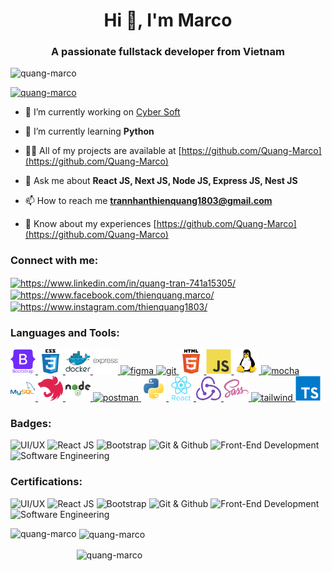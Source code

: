 <h1 align="center">Hi 👋, I'm Marco</h1>
<h3 align="center">A passionate fullstack developer from Vietnam</h3>

<p align="left"> <img src="https://komarev.com/ghpvc/?username=quang-marco&label=Profile%20views&color=0e75b6&style=flat" alt="quang-marco" /> </p>

<p align="left"> <a href="https://github.com/ryo-ma/github-profile-trophy"><img src="https://github-profile-trophy.vercel.app/?username=quang-marco" alt="quang-marco" /></a> </p>

- 🔭 I’m currently working on [Cyber Soft](https://cybersoft.edu.vn/)

- 🌱 I’m currently learning **Python**

- 👨‍💻 All of my projects are available at [https://github.com/Quang-Marco](https://github.com/Quang-Marco)

- 💬 Ask me about **React JS, Next JS, Node JS, Express JS, Nest JS**

- 📫 How to reach me **trannhanthienquang1803@gmail.com**

- 📄 Know about my experiences [https://github.com/Quang-Marco](https://github.com/Quang-Marco)

<h3 align="left">Connect with me:</h3>
<p align="left">
<a href="https://www.linkedin.com/in/quang-tran-741a15305/" target="blank"><img align="center" src="https://raw.githubusercontent.com/rahuldkjain/github-profile-readme-generator/master/src/images/icons/Social/linked-in-alt.svg" alt="https://www.linkedin.com/in/quang-tran-741a15305/" height="30" width="40" /></a>
<a href="https://www.facebook.com/thienquang.marco/" target="blank"><img align="center" src="https://raw.githubusercontent.com/rahuldkjain/github-profile-readme-generator/master/src/images/icons/Social/facebook.svg" alt="https://www.facebook.com/thienquang.marco/" height="30" width="40" /></a>
<a href="https://www.instagram.com/thienquang1803/" target="blank"><img align="center" src="https://raw.githubusercontent.com/rahuldkjain/github-profile-readme-generator/master/src/images/icons/Social/instagram.svg" alt="https://www.instagram.com/thienquang1803/" height="30" width="40" /></a>
</p>

<h3 align="left">Languages and Tools:</h3>
<p align="left"> <a href="https://getbootstrap.com" target="_blank" rel="noreferrer"> <img src="https://raw.githubusercontent.com/devicons/devicon/master/icons/bootstrap/bootstrap-plain-wordmark.svg" alt="bootstrap" width="40" height="40"/> </a> <a href="https://www.w3schools.com/css/" target="_blank" rel="noreferrer"> <img src="https://raw.githubusercontent.com/devicons/devicon/master/icons/css3/css3-original-wordmark.svg" alt="css3" width="40" height="40"/> </a> <a href="https://www.docker.com/" target="_blank" rel="noreferrer"> <img src="https://raw.githubusercontent.com/devicons/devicon/master/icons/docker/docker-original-wordmark.svg" alt="docker" width="40" height="40"/> </a> <a href="https://expressjs.com" target="_blank" rel="noreferrer"> <img src="https://raw.githubusercontent.com/devicons/devicon/master/icons/express/express-original-wordmark.svg" alt="express" width="40" height="40"/> </a> <a href="https://www.figma.com/" target="_blank" rel="noreferrer"> <img src="https://www.vectorlogo.zone/logos/figma/figma-icon.svg" alt="figma" width="40" height="40"/> </a> <a href="https://git-scm.com/" target="_blank" rel="noreferrer"> <img src="https://www.vectorlogo.zone/logos/git-scm/git-scm-icon.svg" alt="git" width="40" height="40"/> </a> <a href="https://www.w3.org/html/" target="_blank" rel="noreferrer"> <img src="https://raw.githubusercontent.com/devicons/devicon/master/icons/html5/html5-original-wordmark.svg" alt="html5" width="40" height="40"/> </a> <a href="https://developer.mozilla.org/en-US/docs/Web/JavaScript" target="_blank" rel="noreferrer"> <img src="https://raw.githubusercontent.com/devicons/devicon/master/icons/javascript/javascript-original.svg" alt="javascript" width="40" height="40"/> </a> <a href="https://www.linux.org/" target="_blank" rel="noreferrer"> <img src="https://raw.githubusercontent.com/devicons/devicon/master/icons/linux/linux-original.svg" alt="linux" width="40" height="40"/> </a> <a href="https://mochajs.org" target="_blank" rel="noreferrer"> <img src="https://www.vectorlogo.zone/logos/mochajs/mochajs-icon.svg" alt="mocha" width="40" height="40"/> </a> <a href="https://www.mysql.com/" target="_blank" rel="noreferrer"> <img src="https://raw.githubusercontent.com/devicons/devicon/master/icons/mysql/mysql-original-wordmark.svg" alt="mysql" width="40" height="40"/> </a> <a href="https://nestjs.com/" target="_blank" rel="noreferrer"> <img src="https://raw.githubusercontent.com/devicons/devicon/master/icons/nestjs/nestjs-plain.svg" alt="nestjs" width="40" height="40"/> </a> <a href="https://nodejs.org" target="_blank" rel="noreferrer"> <img src="https://raw.githubusercontent.com/devicons/devicon/master/icons/nodejs/nodejs-original-wordmark.svg" alt="nodejs" width="40" height="40"/> </a> <a href="https://postman.com" target="_blank" rel="noreferrer"> <img src="https://www.vectorlogo.zone/logos/getpostman/getpostman-icon.svg" alt="postman" width="40" height="40"/> </a> <a href="https://www.python.org" target="_blank" rel="noreferrer"> <img src="https://raw.githubusercontent.com/devicons/devicon/master/icons/python/python-original.svg" alt="python" width="40" height="40"/> </a> <a href="https://reactjs.org/" target="_blank" rel="noreferrer"> <img src="https://raw.githubusercontent.com/devicons/devicon/master/icons/react/react-original-wordmark.svg" alt="react" width="40" height="40"/> </a> <a href="https://redux.js.org" target="_blank" rel="noreferrer"> <img src="https://raw.githubusercontent.com/devicons/devicon/master/icons/redux/redux-original.svg" alt="redux" width="40" height="40"/> </a> <a href="https://sass-lang.com" target="_blank" rel="noreferrer"> <img src="https://raw.githubusercontent.com/devicons/devicon/master/icons/sass/sass-original.svg" alt="sass" width="40" height="40"/> </a> <a href="https://tailwindcss.com/" target="_blank" rel="noreferrer"> <img src="https://www.vectorlogo.zone/logos/tailwindcss/tailwindcss-icon.svg" alt="tailwind" width="40" height="40"/> </a> <a href="https://www.typescriptlang.org/" target="_blank" rel="noreferrer"> <img src="https://raw.githubusercontent.com/devicons/devicon/master/icons/typescript/typescript-original.svg" alt="typescript" width="40" height="40"/> </a> </p>

<h3 align="left">Badges:</h3>
<p align="left"> <img src="https://images.credly.com/size/680x680/images/e3d5731b-dfc8-4ba9-aea5-6036e6e60454/image.png" alt="UI/UX" width="100" height="100"/> <img src="https://images.credly.com/size/680x680/images/e747147a-9300-4795-8b38-704a133bed88/Coursera_20Front_20end_20Development_20with_20React_20V2.png" alt="React JS" width="100" height="100"/> <img src="https://images.credly.com/size/680x680/images/43e5ae88-dfe1-412c-9c78-e8c6491bebe7/image.png" alt="Bootstrap" width="100" height="100"/> <img src="https://images.credly.com/size/680x680/images/9a0255eb-a47d-4f3a-9611-243bfe3eb9e4/image.png" alt="Git & Github" width="100" height="100"/> <img src="https://images.credly.com/size/680x680/images/ccdb60a1-287e-46c9-84d3-adcefb713d48/image.png" alt="Front-End Development" width="100" height="100"/> <img src="https://images.credly.com/size/680x680/images/1b67aaf9-670d-4c92-8d51-7ac1190f0a42/image.png" alt="Software Engineering" width="100" height="100"/> </p>

<h3 align="left">Certifications:</h3>
<p align="left"> <img src="https://s3.amazonaws.com/coursera_assets/meta_images/generated/CERTIFICATE_LANDING_PAGE/CERTIFICATE_LANDING_PAGE~PW3K595ENGE2/CERTIFICATE_LANDING_PAGE~PW3K595ENGE2.jpeg" alt="UI/UX" width="150" height="100"/> <img src="https://s3.amazonaws.com/coursera_assets/meta_images/generated/CERTIFICATE_LANDING_PAGE/CERTIFICATE_LANDING_PAGE~0TI3NP42BS9Q/CERTIFICATE_LANDING_PAGE~0TI3NP42BS9Q.jpeg" alt="React JS" width="150" height="100"/> <img src="https://s3.amazonaws.com/coursera_assets/meta_images/generated/CERTIFICATE_LANDING_PAGE/CERTIFICATE_LANDING_PAGE~VNYWTBEJXEG7/CERTIFICATE_LANDING_PAGE~VNYWTBEJXEG7.jpeg" alt="Bootstrap" width="150" height="100"/> <img src="https://s3.amazonaws.com/coursera_assets/meta_images/generated/CERTIFICATE_LANDING_PAGE/CERTIFICATE_LANDING_PAGE~BT7TBLNWMSTM/CERTIFICATE_LANDING_PAGE~BT7TBLNWMSTM.jpeg" alt="Git & Github" width="150" height="100"/> <img src="https://s3.amazonaws.com/coursera_assets/meta_images/generated/CERTIFICATE_LANDING_PAGE/CERTIFICATE_LANDING_PAGE~NFKRS6FABYDR/CERTIFICATE_LANDING_PAGE~NFKRS6FABYDR.jpeg" alt="Front-End Development" width="150" height="100"/> <img src="https://s3.amazonaws.com/coursera_assets/meta_images/generated/CERTIFICATE_LANDING_PAGE/CERTIFICATE_LANDING_PAGE~FAC484VYS3DW/CERTIFICATE_LANDING_PAGE~FAC484VYS3DW.jpeg" alt="Software Engineering" width="150" height="100"/> </p>

<p><img align="left" src="https://github-readme-stats.vercel.app/api/top-langs?username=quang-marco&show_icons=true&locale=en&layout=compact" alt="quang-marco" height="195"/></p>

<p>&nbsp;<img align="center" src="https://github-readme-stats.vercel.app/api?username=quang-marco&show_icons=true&locale=en" alt="quang-marco" /></p>

<p><img align="center" src="https://github-readme-streak-stats.herokuapp.com/?user=quang-marco&" alt="quang-marco" /></p>

